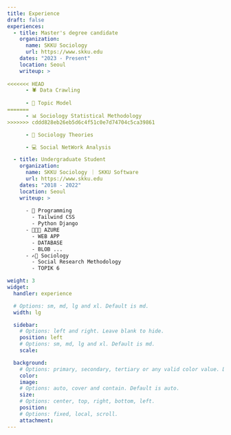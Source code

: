 ```yaml
---
title: Experience
draft: false
experiences:
  - title: Master's degree candidate
    organization:
      name: SKKU Sociology
      url: https://www.skku.edu
    dates: "2023 - Present"
    location: Seoul
    writeup: >
      
<<<<<<< HEAD
      - 🕷️ Data Crawling
      
      - 🤖 Topic Model
=======
      - 📊 Sociology Statistical Methodology
>>>>>>> cddd828eb26eb5d6c4f51c0e7d74704c5ca39861

      - 📄 Sociology Theories

      - 💻 Social NetWork Analysis

  - title: Undergraduate Student
    organization:
      name: SKKU Sociology ｜ SKKU Software
      url: https://www.skku.edu
    dates: "2018 - 2022"
    location: Seoul
    writeup: >
      
      - 📱 Programming
        - Tailwind CSS
        - Python Django
      - 🧑🏻‍💻 AZURE
        - WEB APP
        - DATABASE
        - BLOB ...
      - ✍🏼 Sociology
        - Social Research Methodology
        - TOPIK 6

weight: 3
widget:
  handler: experience

  # Options: sm, md, lg and xl. Default is md.
  width: lg

  sidebar:
    # Options: left and right. Leave blank to hide.
    position: left
    # Options: sm, md, lg and xl. Default is md.
    scale:

  background:
    # Options: primary, secondary, tertiary or any valid color value. Default is primary.
    color:
    image:
    # Options: auto, cover and contain. Default is auto.
    size:
    # Options: center, top, right, bottom, left.
    position:
    # Options: fixed, local, scroll.
    attachment:
---
```

